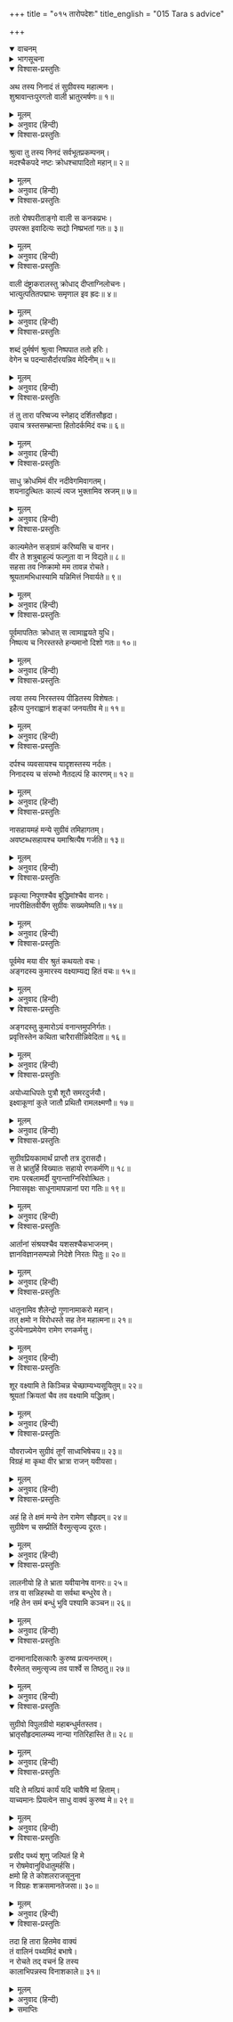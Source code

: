 +++
title = "०१५ तारोपदेशः"
title_english = "015 Tara s advice"

+++
<details open><summary>वाचनम्</summary>
<div caption="श्रीराम-हरिसीताराममूर्ति-घनपाठिभ्यां वचनम्" class="audioEmbed" src="https://archive.org/download/Ramayana-recitation-Sriram-harisItArAmamUrti-Ghanapaati-v2/Kanda_4/Kanda_4_KSK-015-Tharo_Upadeshaha.mp3"></div>
</details>

<details><summary>भागसूचना</summary>

15. सुग्रीवकी गर्जना सुनकर वालीका युद्धके लिये निकलना और ताराका उसे रोककर सुग्रीव और श्रीरामके साथ मैत्री कर लेनेके लिये समझाना
</details>

<details open><summary>विश्वास-प्रस्तुतिः</summary>

अथ तस्य निनादं तं सुग्रीवस्य महात्मनः।  
शुश्रावान्तःपुरगतो वाली भ्रातुरमर्षणः॥ १॥
</details>

<details><summary>मूलम्</summary>

अथ तस्य निनादं तं सुग्रीवस्य महात्मनः।  
शुश्रावान्तःपुरगतो वाली भ्रातुरमर्षणः॥ १॥
</details>

<details><summary>अनुवाद (हिन्दी)</summary>

उस समय अमर्षशील वाली अपने अन्तःपुरमें था। उसने अपने भाई महामना सुग्रीवका वह सिंहनाद वहींसे सुना॥ १॥
</details>

<details open><summary>विश्वास-प्रस्तुतिः</summary>

श्रुत्वा तु तस्य निनदं सर्वभूतप्रकम्पनम्।  
मदश्चैकपदे नष्टः क्रोधश्चापादितो महान्॥ २॥
</details>

<details><summary>मूलम्</summary>

श्रुत्वा तु तस्य निनदं सर्वभूतप्रकम्पनम्।  
मदश्चैकपदे नष्टः क्रोधश्चापादितो महान्॥ २॥
</details>

<details><summary>अनुवाद (हिन्दी)</summary>

समस्त प्राणियोंको कम्पित कर देनेवाली उनकी वह गर्जना सुनकर उसका सारा मद सहसा उतर गया और उसे महान् क्रोध उत्पन्न हुआ॥ २॥
</details>

<details open><summary>विश्वास-प्रस्तुतिः</summary>

ततो रोषपरीताङ्गो वाली स कनकप्रभः।  
उपरक्त इवादित्यः सद्यो निष्प्रभतां गतः॥ ३॥
</details>

<details><summary>मूलम्</summary>

ततो रोषपरीताङ्गो वाली स कनकप्रभः।  
उपरक्त इवादित्यः सद्यो निष्प्रभतां गतः॥ ३॥
</details>

<details><summary>अनुवाद (हिन्दी)</summary>

फिर तो सुवर्णके समान पीले रंगवाले वालीका सारा शरीर क्रोधसे तमतमा उठा। वह राहुग्रस्त सूर्यके समान तत्काल श्रीहीन दिखायी देने लगा॥ ३॥
</details>

<details open><summary>विश्वास-प्रस्तुतिः</summary>

वाली दंष्ट्राकरालस्तु क्रोधाद् दीप्ताग्निलोचनः।  
भात्युत्पतितपद्माभः समृणाल इव ह्रदः॥ ४॥
</details>

<details><summary>मूलम्</summary>

वाली दंष्ट्राकरालस्तु क्रोधाद् दीप्ताग्निलोचनः।  
भात्युत्पतितपद्माभः समृणाल इव ह्रदः॥ ४॥
</details>

<details><summary>अनुवाद (हिन्दी)</summary>

वालीकी दाढ़ें विकराल थीं, नेत्र क्रोधके कारण प्रज्वलित अग्निके समान उद्दीप्त हो रहे थे। वह उस तालाबके समान श्रीहीन दिखायी देता था, जिसमें कमलपुष्पोंकी शोभा तो नष्ट हो गयी हो और केवल मृणाल रह गये हों॥
</details>

<details open><summary>विश्वास-प्रस्तुतिः</summary>

शब्दं दुर्मर्षणं श्रुत्वा निष्पपात ततो हरिः।  
वेगेन च पदन्यासैर्दारयन्निव मेदिनीम्॥ ५॥
</details>

<details><summary>मूलम्</summary>

शब्दं दुर्मर्षणं श्रुत्वा निष्पपात ततो हरिः।  
वेगेन च पदन्यासैर्दारयन्निव मेदिनीम्॥ ५॥
</details>

<details><summary>अनुवाद (हिन्दी)</summary>

वह दुःसह शब्द सुनकर वाली अपने पैरोंकी धमकसे पृथ्वीको विदीर्ण-सी करता हुआ बड़े वेगसे निकला॥ ५॥
</details>

<details open><summary>विश्वास-प्रस्तुतिः</summary>

तं तु तारा परिष्वज्य स्नेहाद् दर्शितसौहृदा।  
उवाच त्रस्तसम्भ्रान्ता हितोदर्कमिदं वचः॥ ६॥
</details>

<details><summary>मूलम्</summary>

तं तु तारा परिष्वज्य स्नेहाद् दर्शितसौहृदा।  
उवाच त्रस्तसम्भ्रान्ता हितोदर्कमिदं वचः॥ ६॥
</details>

<details><summary>अनुवाद (हिन्दी)</summary>

उस समय वालीकी पत्नी तारा भयभीत हो घबरा उठी। उसने वालीको अपनी दोनों भुजाओंमें भर लिया और स्नेहसे सौहार्दका परिचय देते हुए परिणाममें हित करनेवाली यह बात कही—॥ ६॥
</details>

<details open><summary>विश्वास-प्रस्तुतिः</summary>

साधु क्रोधमिमं वीर नदीवेगमिवागतम्।  
शयनादुत्थितः काल्यं त्यज भुक्तामिव स्रजम्॥ ७॥
</details>

<details><summary>मूलम्</summary>

साधु क्रोधमिमं वीर नदीवेगमिवागतम्।  
शयनादुत्थितः काल्यं त्यज भुक्तामिव स्रजम्॥ ७॥
</details>

<details><summary>अनुवाद (हिन्दी)</summary>

‘वीर! मेरी अच्छी बात सुनिये और सहसा आये हुए नदीके वेगकी भाँति इस बढ़े हुए क्रोधको त्याग दीजिये। जैसे प्रातःकाल शय्यासे उठा हुआ पुरुष रातको उपभोगमें लायी गयी पुष्पमालाका त्याग कर देता है; उसी प्रकार इस क्रोधका परित्याग कीजिये॥ ७॥
</details>

<details open><summary>विश्वास-प्रस्तुतिः</summary>

काल्यमेतेन सङ्ग्रामं करिष्यसि च वानर।  
वीर ते शत्रुबाहुल्यं फल्गुता वा न विद्यते॥ ८॥  
सहसा तव निष्क्रामो मम तावन्न रोचते।  
श्रूयतामभिधास्यामि यन्निमित्तं निवार्यते॥ ९॥
</details>

<details><summary>मूलम्</summary>

काल्यमेतेन सङ्ग्रामं करिष्यसि च वानर।  
वीर ते शत्रुबाहुल्यं फल्गुता वा न विद्यते॥ ८॥  
सहसा तव निष्क्रामो मम तावन्न रोचते।  
श्रूयतामभिधास्यामि यन्निमित्तं निवार्यते॥ ९॥
</details>

<details><summary>अनुवाद (हिन्दी)</summary>

‘वानरवीर! कल प्रातःकाल सुग्रीवके साथ युद्ध कीजियेगा (इस समय रुक जाइये) यद्यपि युद्धमें कोई शत्रु आपसे बढ़कर नहीं है और आप किसीसे छोटे नहीं हैं। तथापि इस समय सहसा आपका घरसे बाहर निकलना मुझे अच्छा नहीं लगता है, आपको रोकनेका एक विशेष कारण भी है। उसे बताती हूँ, सुनिये॥ ८-९॥
</details>

<details open><summary>विश्वास-प्रस्तुतिः</summary>

पूर्वमापतितः क्रोधात् स त्वामाह्वयते युधि।  
निष्पत्य च निरस्तस्ते हन्यमानो दिशो गतः॥ १०॥
</details>

<details><summary>मूलम्</summary>

पूर्वमापतितः क्रोधात् स त्वामाह्वयते युधि।  
निष्पत्य च निरस्तस्ते हन्यमानो दिशो गतः॥ १०॥
</details>

<details><summary>अनुवाद (हिन्दी)</summary>

‘सुग्रीव पहले भी यहाँ आये थे और क्रोधपूर्वक उन्होंने आपको युद्धके लिये ललकारा था। उस समय आपने नगरसे निकलकर उन्हें परास्त किया और वे आपकी मार खाकर सम्पूर्ण दिशाओंकी ओर भागते हुए मतङ्ग वनमें चले गये थे॥ १०॥
</details>

<details open><summary>विश्वास-प्रस्तुतिः</summary>

त्वया तस्य निरस्तस्य पीडितस्य विशेषतः।  
इहैत्य पुनराह्वानं शङ्कां जनयतीव मे॥ ११॥
</details>

<details><summary>मूलम्</summary>

त्वया तस्य निरस्तस्य पीडितस्य विशेषतः।  
इहैत्य पुनराह्वानं शङ्कां जनयतीव मे॥ ११॥
</details>

<details><summary>अनुवाद (हिन्दी)</summary>

‘इस प्रकार आपके द्वारा पराजित और विशेष पीड़ित होनेपर भी वे पुनः यहाँ आकर आपको युद्धके लिये ललकार रहे हैं। उनका यह पुनरागमन मेरे मनमें शङ्का-सी उत्पन्न कर रहा है॥ ११॥
</details>

<details open><summary>विश्वास-प्रस्तुतिः</summary>

दर्पश्च व्यवसायश्च यादृशस्तस्य नर्दतः।  
निनादस्य च संरम्भो नैतदल्पं हि कारणम्॥ १२॥
</details>

<details><summary>मूलम्</summary>

दर्पश्च व्यवसायश्च यादृशस्तस्य नर्दतः।  
निनादस्य च संरम्भो नैतदल्पं हि कारणम्॥ १२॥
</details>

<details><summary>अनुवाद (हिन्दी)</summary>

‘इस समय गर्जते हुए सुग्रीवका दर्प और उद्योग जैसा दिखायी देता है तथा उनकी गर्जनामें जो उत्तेजना जान पड़ती है, इसका कोई छोटा-मोटा कारण नहीं होना चाहिये॥ १२॥
</details>

<details open><summary>विश्वास-प्रस्तुतिः</summary>

नासहायमहं मन्ये सुग्रीवं तमिहागतम्।  
अवष्टब्धसहायश्च यमाश्रित्यैष गर्जति॥ १३॥
</details>

<details><summary>मूलम्</summary>

नासहायमहं मन्ये सुग्रीवं तमिहागतम्।  
अवष्टब्धसहायश्च यमाश्रित्यैष गर्जति॥ १३॥
</details>

<details><summary>अनुवाद (हिन्दी)</summary>

‘मैं समझती हूँ सुग्रीव किसी प्रबल सहायकके बिना अबकी बार यहाँ नहीं आये हैं। किसी सबल सहायकको साथ लेकर ही आये हैं, जिसके बलपर ये इस तरह गरज रहे हैं॥ १३॥
</details>

<details open><summary>विश्वास-प्रस्तुतिः</summary>

प्रकृत्या निपुणश्चैव बुद्धिमांश्चैव वानरः।  
नापरीक्षितवीर्येण सुग्रीवः सख्यमेष्यति॥ १४॥
</details>

<details><summary>मूलम्</summary>

प्रकृत्या निपुणश्चैव बुद्धिमांश्चैव वानरः।  
नापरीक्षितवीर्येण सुग्रीवः सख्यमेष्यति॥ १४॥
</details>

<details><summary>अनुवाद (हिन्दी)</summary>

‘वानर सुग्रीव स्वभावसे ही कार्यकुशल और बुद्धिमान् हैं। वे किसी ऐसे पुरुषके साथ मैत्री नहीं करेंगे, जिसके बल और पराक्रमको अच्छी तरह परख न लिया हो॥ १४॥
</details>

<details open><summary>विश्वास-प्रस्तुतिः</summary>

पूर्वमेव मया वीर श्रुतं कथयतो वचः।  
अङ्गदस्य कुमारस्य वक्ष्याम्यद्य हितं वचः॥ १५॥
</details>

<details><summary>मूलम्</summary>

पूर्वमेव मया वीर श्रुतं कथयतो वचः।  
अङ्गदस्य कुमारस्य वक्ष्याम्यद्य हितं वचः॥ १५॥
</details>

<details><summary>अनुवाद (हिन्दी)</summary>

‘वीर! मैंने पहले ही कुमार अङ्गदके मुँहसे यह बात सुन ली है। इसलिये आज मैं आपके हितकी बात बताती हूँ॥
</details>

<details open><summary>विश्वास-प्रस्तुतिः</summary>

अङ्गदस्तु कुमारोऽयं वनान्तमुपनिर्गतः।  
प्रवृत्तिस्तेन कथिता चारैरासीन्निवेदिता॥ १६॥
</details>

<details><summary>मूलम्</summary>

अङ्गदस्तु कुमारोऽयं वनान्तमुपनिर्गतः।  
प्रवृत्तिस्तेन कथिता चारैरासीन्निवेदिता॥ १६॥
</details>

<details><summary>अनुवाद (हिन्दी)</summary>

‘एक दिन कुमार अङ्गद वनमें गये थे। वहाँ गुप्तचरोंने उन्हें एक समाचार बताया, जो उन्होंने यहाँ आकर मुझसे भी कहा था॥ १६॥
</details>

<details open><summary>विश्वास-प्रस्तुतिः</summary>

अयोध्याधिपतेः पुत्रौ शूरौ समरदुर्जयौ।  
इक्ष्वाकूणां कुले जातौ प्रथितौ रामलक्ष्मणौ॥ १७॥
</details>

<details><summary>मूलम्</summary>

अयोध्याधिपतेः पुत्रौ शूरौ समरदुर्जयौ।  
इक्ष्वाकूणां कुले जातौ प्रथितौ रामलक्ष्मणौ॥ १७॥
</details>

<details><summary>अनुवाद (हिन्दी)</summary>

‘वह समाचार इस प्रकार है—अयोध्यानरेशके दो शूर-वीर पुत्र, जिन्हें युद्धमें जीतना अत्यन्त कठिन है, जिनका जन्म इक्ष्वाकुकुलमें हुआ है तथा जो श्रीराम और लक्ष्मणके नामसे प्रसिद्ध हैं, यहाँ वनमें आये हुए हैं॥ १७॥
</details>

<details open><summary>विश्वास-प्रस्तुतिः</summary>

सुग्रीवप्रियकामार्थं प्राप्तौ तत्र दुरासदौ।  
स ते भ्रातुर्हि विख्यातः सहायो रणकर्मणि॥ १८॥  
रामः परबलामर्दी युगान्ताग्निरिवोत्थितः।  
निवासवृक्षः साधूनामापन्नानां परा गतिः॥ १९॥
</details>

<details><summary>मूलम्</summary>

सुग्रीवप्रियकामार्थं प्राप्तौ तत्र दुरासदौ।  
स ते भ्रातुर्हि विख्यातः सहायो रणकर्मणि॥ १८॥  
रामः परबलामर्दी युगान्ताग्निरिवोत्थितः।  
निवासवृक्षः साधूनामापन्नानां परा गतिः॥ १९॥
</details>

<details><summary>अनुवाद (हिन्दी)</summary>

‘वे दोनों दुर्जय वीर सुग्रीवका प्रिय करनेके लिये उनके पास पहुँच गये हैं। उन दोनोंमेंसे जो आपके भाईके युद्ध-कर्ममें सहायक बताये गये हैं, वे श्रीराम शत्रुसेनाका संहार करनेवाले तथा प्रलयकालमें प्रज्वलित हुई अग्निके समान तेजस्वी हैं। वे साधु पुरुषोंके आश्रयदाता कल्पवृक्ष हैं और संकटमें पड़े हुए प्राणियोंके लिये सबसे बड़ा सहारा हैं॥ १८-१९॥
</details>

<details open><summary>विश्वास-प्रस्तुतिः</summary>

आर्तानां संश्रयश्चैव यशसश्चैकभाजनम्।  
ज्ञानविज्ञानसम्पन्नो निदेशे निरतः पितुः॥ २०॥
</details>

<details><summary>मूलम्</summary>

आर्तानां संश्रयश्चैव यशसश्चैकभाजनम्।  
ज्ञानविज्ञानसम्पन्नो निदेशे निरतः पितुः॥ २०॥
</details>

<details><summary>अनुवाद (हिन्दी)</summary>

‘आर्त पुरुषोंके आश्रय, यशके एकमात्र भाजन, ज्ञान-विज्ञानसे सम्पन्न तथा पिताकी आज्ञामें स्थित रहनेवाले हैं॥ २०॥
</details>

<details open><summary>विश्वास-प्रस्तुतिः</summary>

धातूनामिव शैलेन्द्रो गुणानामाकरो महान्।  
तत् क्षमो न विरोधस्ते सह तेन महात्मना॥ २१॥  
दुर्जयेनाप्रमेयेण रामेण रणकर्मसु।
</details>

<details><summary>मूलम्</summary>

धातूनामिव शैलेन्द्रो गुणानामाकरो महान्।  
तत् क्षमो न विरोधस्ते सह तेन महात्मना॥ २१॥  
दुर्जयेनाप्रमेयेण रामेण रणकर्मसु।
</details>

<details><summary>अनुवाद (हिन्दी)</summary>

‘जैसे गिरिराज हिमालय नाना धातुओंकी खान है, उसी प्रकार श्रीराम उत्तम गुणोंके बहुत बड़े भंडार हैं। अतः उन महात्मा रामके साथ आपका विरोध करना कदापि उचित नहीं है। क्योंकि वे युद्धकी कलामें अपना सानी नहीं रखते हैं। उनपर विजय पाना अत्यन्त कठिन है॥ २१ १/२॥
</details>

<details open><summary>विश्वास-प्रस्तुतिः</summary>

शूर वक्ष्यामि ते किञ्चिन्न चेच्छाम्यभ्यसूयितुम्॥ २२॥  
श्रूयतां क्रियतां चैव तव वक्ष्यामि यद्धितम्।
</details>

<details><summary>मूलम्</summary>

शूर वक्ष्यामि ते किञ्चिन्न चेच्छाम्यभ्यसूयितुम्॥ २२॥  
श्रूयतां क्रियतां चैव तव वक्ष्यामि यद्धितम्।
</details>

<details><summary>अनुवाद (हिन्दी)</summary>

‘शूरवीर! मैं आपके गुणोंमें दोष देखना नहीं चाहती। अतः आपसे कुछ कहती हूँ। आपके लिये जो हितकर है, वही बता रही हूँ। आप उसे सुनिये और वैसा ही कीजिये॥
</details>

<details open><summary>विश्वास-प्रस्तुतिः</summary>

यौवराज्येन सुग्रीवं तूर्णं साध्वभिषेचय॥ २३॥  
विग्रहं मा कृथा वीर भ्रात्रा राजन् यवीयसा।
</details>

<details><summary>मूलम्</summary>

यौवराज्येन सुग्रीवं तूर्णं साध्वभिषेचय॥ २३॥  
विग्रहं मा कृथा वीर भ्रात्रा राजन् यवीयसा।
</details>

<details><summary>अनुवाद (हिन्दी)</summary>

‘अच्छा यही होगा कि आप सुग्रीवका शीघ्र ही युवराजके पदपर अभिषेक कर दीजिये। वीर वानरराज! सुग्रीव आपके छोटे भाई हैं, उनके साथ युद्ध न कीजिये॥
</details>

<details open><summary>विश्वास-प्रस्तुतिः</summary>

अहं हि ते क्षमं मन्ये तेन रामेण सौहृदम्॥ २४॥  
सुग्रीवेण च सम्प्रीतिं वैरमुत्सृज्य दूरतः।
</details>

<details><summary>मूलम्</summary>

अहं हि ते क्षमं मन्ये तेन रामेण सौहृदम्॥ २४॥  
सुग्रीवेण च सम्प्रीतिं वैरमुत्सृज्य दूरतः।
</details>

<details><summary>अनुवाद (हिन्दी)</summary>

‘मैं आपके लिये यही उचित समझती हूँ कि आप वैरभावको दूर हटाकर श्रीरामके साथ सौहार्द और सुग्रीवके साथ प्रेमका सम्बन्ध स्थापित कीजिये॥ २४ १/२॥
</details>

<details open><summary>विश्वास-प्रस्तुतिः</summary>

लालनीयो हि ते भ्राता यवीयानेष वानरः॥ २५॥  
तत्र वा सन्निहस्थो वा सर्वथा बन्धुरेव ते।  
नहि तेन समं बन्धुं भुवि पश्यामि कञ्चन॥ २६॥
</details>

<details><summary>मूलम्</summary>

लालनीयो हि ते भ्राता यवीयानेष वानरः॥ २५॥  
तत्र वा सन्निहस्थो वा सर्वथा बन्धुरेव ते।  
नहि तेन समं बन्धुं भुवि पश्यामि कञ्चन॥ २६॥
</details>

<details><summary>अनुवाद (हिन्दी)</summary>

‘वानर सुग्रीव आपके छोटे भाई हैं। अतः आपका लाड़-प्यार पानेके योग्य हैं। वे ऋष्यमूकपर रहें या किष्किन्धामें—सर्वथा आपके बन्धु ही हैं। मैं इस भूतलपर उनके समान बन्धु और किसीको नहीं देखती हूँ॥
</details>

<details open><summary>विश्वास-प्रस्तुतिः</summary>

दानमानादिसत्कारैः कुरुष्व प्रत्यनन्तरम्।  
वैरमेतत् समुत्सृज्य तव पार्श्वे स तिष्ठतु॥ २७॥
</details>

<details><summary>मूलम्</summary>

दानमानादिसत्कारैः कुरुष्व प्रत्यनन्तरम्।  
वैरमेतत् समुत्सृज्य तव पार्श्वे स तिष्ठतु॥ २७॥
</details>

<details><summary>अनुवाद (हिन्दी)</summary>

‘आप दान-मान आदि सत्कारोंके द्वारा उन्हें अपना अत्यन्त अन्तरङ्ग बना लीजिये, जिससे वे इस वैरभावको छोड़कर आपके पास रह सकें॥ २७॥
</details>

<details open><summary>विश्वास-प्रस्तुतिः</summary>

सुग्रीवो विपुलग्रीवो महाबन्धुर्मतस्तव।  
भ्रातृसौहृदमालम्ब्य नान्या गतिरिहास्ति ते॥ २८॥
</details>

<details><summary>मूलम्</summary>

सुग्रीवो विपुलग्रीवो महाबन्धुर्मतस्तव।  
भ्रातृसौहृदमालम्ब्य नान्या गतिरिहास्ति ते॥ २८॥
</details>

<details><summary>अनुवाद (हिन्दी)</summary>

‘पुष्ट ग्रीवावाले सुग्रीव आपके अत्यन्त प्रेमी बन्धु हैं, ऐसा मेरा मत है। इस समय भ्रातृप्रेमका सहारा लेनेके सिवा आपके लिये यहाँ दूसरी कोई गति नहीं है॥ २८॥
</details>

<details open><summary>विश्वास-प्रस्तुतिः</summary>

यदि ते मत्प्रियं कार्यं यदि चावैषि मां हिताम्।  
याच्यमानः प्रियत्वेन साधु वाक्यं कुरुष्व मे॥ २९॥
</details>

<details><summary>मूलम्</summary>

यदि ते मत्प्रियं कार्यं यदि चावैषि मां हिताम्।  
याच्यमानः प्रियत्वेन साधु वाक्यं कुरुष्व मे॥ २९॥
</details>

<details><summary>अनुवाद (हिन्दी)</summary>

‘यदि आपको मेरा प्रिय करना हो तथा आप मुझे अपनी हितकारिणी समझते हों तो मैं प्रेमपूर्वक याचना करती हूँ, आप मेरी यह नेक सलाह मान लीजिये॥ २९॥
</details>

<details open><summary>विश्वास-प्रस्तुतिः</summary>

प्रसीद पथ्यं शृणु जल्पितं हि मे  
न रोषमेवानुविधातुमर्हसि।  
क्षमो हि ते कोशलराजसूनुना  
न विग्रहः शक्रसमानतेजसा॥ ३०॥
</details>

<details><summary>मूलम्</summary>

प्रसीद पथ्यं शृणु जल्पितं हि मे  
न रोषमेवानुविधातुमर्हसि।  
क्षमो हि ते कोशलराजसूनुना  
न विग्रहः शक्रसमानतेजसा॥ ३०॥
</details>

<details><summary>अनुवाद (हिन्दी)</summary>

‘स्वामिन्! आप प्रसन्न होइये। मैं आपके हितकी बात कहती हूँ। आप इसे ध्यान देकर सुनिये। केवल रोषका ही अनुसरण न कीजिये। कोसलराजकुमार श्रीराम इन्द्रके समान तेजस्वी हैं। उनके साथ वैर बाँधना या युद्ध छेड़ना आपके लिये कदापि उचित नहीं है’॥
</details>

<details open><summary>विश्वास-प्रस्तुतिः</summary>

तदा हि तारा हितमेव वाक्यं  
तं वालिनं पथ्यमिदं बभाषे।  
न रोचते तद् वचनं हि तस्य  
कालाभिपन्नस्य विनाशकाले॥ ३१॥
</details>

<details><summary>मूलम्</summary>

तदा हि तारा हितमेव वाक्यं  
तं वालिनं पथ्यमिदं बभाषे।  
न रोचते तद् वचनं हि तस्य  
कालाभिपन्नस्य विनाशकाले॥ ३१॥
</details>

<details><summary>अनुवाद (हिन्दी)</summary>

उस समय ताराने वालीसे उसके हितकी ही बात कही थी और यह लाभदायक भी थी। किंतु उसकी बात उसे नहीं रुची। क्योंकि उसके विनाशका समय निकट था और वह कालके पाशमें बँध चुका था॥ ३१॥
</details>

<details><summary>समाप्तिः</summary>

इत्यार्षे श्रीमद्रामायणे वाल्मीकीये आदिकाव्ये किष्किन्धाकाण्डे पञ्चदशः सर्गः॥ १५॥  
इस प्रकार श्रीवाल्मीकिनिर्मित आर्षरामायण आदिकाव्यके किष्किन्धाकाण्डमें पंद्रहवाँ सर्ग पूरा हुआ॥ १५॥
</details>

